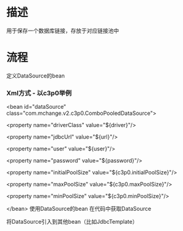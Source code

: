 # 描述
用于保存一个数据库链接，存放于对应链接池中
# 流程
定义DataSource的bean
### Xml方式 - 以c3p0举例
\<bean id="dataSource" class="com.mchange.v2.c3p0.ComboPooledDataSource"\>

\<property name="driverClass" value="\${driver}"/\>

\<property name="jdbcUrl" value="\${url}"/\>

\<property name="user" value="\${user}"/\>

\<property name="password" value="\${password}"/\>

\<property name="initialPoolSize" value="\${c3p0.initialPoolSize}"/\>

\<property name="maxPoolSize" value="\${c3p0.maxPoolSize}"/\>

\<property name="minPoolSize" value="\${c3p0.minPoolSize}"/\>

\</bean\>
使用DataSource的bean
在代码中获取DataSource

将DataSource引入到其他bean（比如JdbcTemplate）
